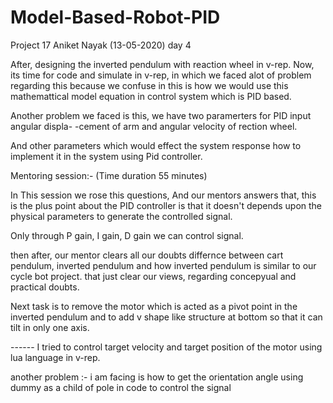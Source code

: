# Model-Based-Robot-PID

Project 17 Aniket Nayak (13-05-2020) day 4

After, designing the inverted pendulum with reaction wheel in v-rep.
Now, its time for code and simulate in v-rep, in which we faced alot of problem 
regarding this because we confuse in this is how we would use this mathemattical model
equation in control system which is PID based.

Another problem we faced is this, we have two paramerters for PID input angular displa-
-cement of arm and angular velocity of rection wheel.

And other parameters which would effect the system response how to implement it in the
system using Pid controller.

Mentoring session:-
(Time duration 55 minutes)

In This session we rose this questions, And our mentors answers that, this is the plus 
point about the PID controller is that it doesn't depends upon the physical parameters
to generate the controlled signal. 

Only through P gain, I gain, D gain we can control signal.

then after, our mentor clears all our doubts differnce between cart pendulum, inverted 
pendulum and how inverted pendulum is similar to our cycle bot project.
that just clear our views, regarding concepyual and practical doubts.

Next task is to remove the motor which is acted as a pivot point in the inverted pendulum
and to add v shape like structure at bottom so that it can tilt in only one axis.

------ I tried to control target velocity and target position of the motor using lua 
        language in v-rep.

another problem :- i am facing is how to get the orientation angle using dummy as a child
                   of pole in code to control the signal
